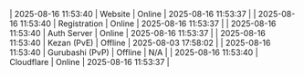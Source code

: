 | 2025-08-16 11:53:40 | Website | Online | 2025-08-16 11:53:37 |
| 2025-08-16 11:53:40 | Registration | Online | 2025-08-16 11:53:37 |
| 2025-08-16 11:53:40 | Auth Server | Online | 2025-08-16 11:53:37 |
| 2025-08-16 11:53:40 | Kezan (PvE) | Offline | 2025-08-03 17:58:02 |
| 2025-08-16 11:53:40 | Gurubashi (PvP) | Offline | N/A |
| 2025-08-16 11:53:40 | Cloudflare | Online | 2025-08-16 11:53:37 |
